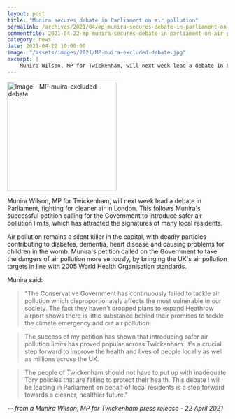 ```yaml
---
layout: post
title: "Munira secures debate in Parliament on air pollution"
permalink: /archives/2021/04/mp-munira-secures-debate-in-parliament-on-air-pollution.html
commentfile: 2021-04-22-mp-munira-secures-debate-in-parliament-on-air-pollution
category: news
date: 2021-04-22 10:00:00
image: "/assets/images/2021/MP-muira-excluded-debate.jpg"
excerpt: |
    Munira Wilson, MP for Twickenham, will next week lead a debate in Parliament, fighting for cleaner air in London. This follows Munira's successful petition calling for the Government to introduce safer air pollution limits, which has attracted the signatures of many local residents.
---
```

<a href="/assets/images/2021/MP-muira-excluded-debate.jpg" title="Click for a larger image"><img src="/assets/images/2021/MP-muira-excluded-debate-thumb.jpg" width="250" alt="Image - MP-muira-excluded-debate"  class="photo right"/></a>

Munira Wilson, MP for Twickenham, will next week lead a debate in Parliament, fighting for cleaner air in London. This follows Munira's successful petition calling for the Government to introduce safer air pollution limits, which has attracted the signatures of many local residents.

Air pollution remains a silent killer in the capital, with deadly particles contributing to diabetes, dementia, heart disease and causing problems for children in the womb. Munira's petition called on the Government to take the dangers of air pollution more seriously, by bringing the UK's air pollution targets in line with 2005 World Health Organisation standards.

Munira said:

> "The Conservative Government has continuously failed to tackle air pollution which disproportionately affects the most vulnerable in our society. The fact they haven't dropped plans to expand Heathrow airport shows there is little substance behind their promises to tackle the climate emergency and cut air pollution.

> The success of my petition has shown that introducing safer air pollution limits has proved popular across Twickenham. It's a crucial step forward to improve the health and lives of people locally as well as millions across the UK.

> The people of Twickenham should not have to put up with inadequate Tory policies that are failing to protect their health. This debate I will be leading in Parliament on behalf of local residents is a step forward towards a cleaner, healthier future."


<cite>-- from a Munira Wilson, MP for Twickenham press release - 22 April 2021</cite>
